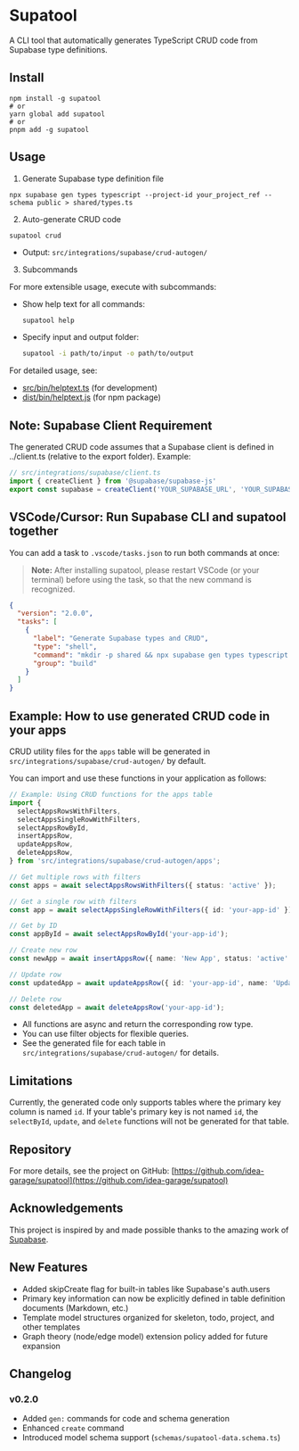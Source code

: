 # Supatool

A CLI tool that automatically generates TypeScript CRUD code from Supabase type definitions.

## Install

```
npm install -g supatool
# or
yarn global add supatool
# or
pnpm add -g supatool
```

## Usage

1. Generate Supabase type definition file

```
npx supabase gen types typescript --project-id your_project_ref --schema public > shared/types.ts
```

2. Auto-generate CRUD code

```
supatool crud
```
- Output: `src/integrations/supabase/crud-autogen/`

3. Subcommands

For more extensible usage, execute with subcommands:

- Show help text for all commands:
  ```sh
  supatool help
  ```

- Specify input and output folder:
  ```sh
  supatool -i path/to/input -o path/to/output
  ```

For detailed usage, see:
- [src/bin/helptext.ts](./src/bin/helptext.ts) (for development)
- [dist/bin/helptext.js](./dist/bin/helptext.js) (for npm package)

## Note: Supabase Client Requirement

The generated CRUD code assumes that a Supabase client is defined in ../client.ts (relative to the export folder).
Example:

```ts
// src/integrations/supabase/client.ts
import { createClient } from '@supabase/supabase-js'
export const supabase = createClient('YOUR_SUPABASE_URL', 'YOUR_SUPABASE_ANON_KEY')
```

## VSCode/Cursor: Run Supabase CLI and supatool together

You can add a task to `.vscode/tasks.json` to run both commands at once:

> **Note:**
> After installing supatool, please restart VSCode (or your terminal) before using the task, so that the new command is recognized.

```json
{
  "version": "2.0.0",
  "tasks": [
    {
      "label": "Generate Supabase types and CRUD",
      "type": "shell",
      "command": "mkdir -p shared && npx supabase gen types typescript --project-id your_project_id --schema public > shared/types.ts && supatool crud --force",
      "group": "build"
    }
  ]
}
```

## Example: How to use generated CRUD code in your apps

CRUD utility files for the `apps` table will be generated in `src/integrations/supabase/crud-autogen/` by default.

You can import and use these functions in your application as follows:

```ts
// Example: Using CRUD functions for the apps table
import {
  selectAppsRowsWithFilters,
  selectAppsSingleRowWithFilters,
  selectAppsRowById,
  insertAppsRow,
  updateAppsRow,
  deleteAppsRow,
} from 'src/integrations/supabase/crud-autogen/apps';

// Get multiple rows with filters
const apps = await selectAppsRowsWithFilters({ status: 'active' });

// Get a single row with filters
const app = await selectAppsSingleRowWithFilters({ id: 'your-app-id' });

// Get by ID
const appById = await selectAppsRowById('your-app-id');

// Create new row
const newApp = await insertAppsRow({ name: 'New App', status: 'active' });

// Update row
const updatedApp = await updateAppsRow({ id: 'your-app-id', name: 'Updated Name' });

// Delete row
const deletedApp = await deleteAppsRow('your-app-id');
```

- All functions are async and return the corresponding row type.
- You can use filter objects for flexible queries.
- See the generated file for each table in `src/integrations/supabase/crud-autogen/` for details.

## Limitations

Currently, the generated code only supports tables where the primary key column is named `id`.
If your table's primary key is not named `id`, the `selectById`, `update`, and `delete` functions will not be generated for that table.

## Repository

For more details, see the project on GitHub: [https://github.com/idea-garage/supatool](https://github.com/idea-garage/supatool)

## Acknowledgements

This project is inspired by and made possible thanks to the amazing work of [Supabase](https://supabase.com/).

## New Features

- Added skipCreate flag for built-in tables like Supabase's auth.users
- Primary key information can now be explicitly defined in table definition documents (Markdown, etc.)
- Template model structures organized for skeleton, todo, project, and other templates
- Graph theory (node/edge model) extension policy added for future expansion

## Changelog

### v0.2.0
- Added `gen:` commands for code and schema generation
- Enhanced `create` command
- Introduced model schema support (`schemas/supatool-data.schema.ts`)